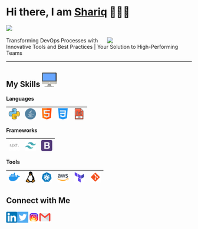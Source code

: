 
<h1>Hi there, I am <a href="https://portfolio.shariqdevops.online" target="_blank">Shariq</a> 🙋🏽‍♂️</h1> 

![](https://visitor-badge.glitch.me/badge?page_id=shariqazeem) 

<img align='right' src="https://media.giphy.com/media/M9gbBd9nbDrOTu1Mqx/giphy.gif" width="230">

Transforming DevOps Processes with Innovative Tools and Best Practices | Your Solution to High-Performing Teams

---

 ## My Skills <img alt="Computer" width="40px" src="/Assets/desktop.png"/>

**Languages**

| <img alt="Python" width="30px" src="/Assets/python.png"/> | <img alt="Java" width="30px" src="/Assets/java.png"/> | <img alt="HTML" width="30px" src="/Assets/html.png"/> | <img alt="CSS" width="30px" src="/Assets/css-3.png"/> | <img alt="JavaScript" width="30px" src="/Assets/javascript.png"/> |
|---|---|---|---|---|


**Frameworks**

| <img alt="nextjs" width="30px" src="/Assets/next.png"/> | <img alt="tailwindcss" width="30px" src="/Assets/tailwindcss-icon.svg"/> | <img alt="Bootstrap" width="30px" src="/Assets/bootstrap-logo.png"/> |
|---|---|---|

**Tools**

| <img alt="Docker" width="30px" src="/Assets/docker.png"/> | <img alt="Linux" width="30px" src="/Assets/linux.png"/> | <img alt="Kubernetes" width="30px" src="/Assets/kubernetes.png"/> | <img alt="AWS" width="30px" src="/Assets/aws.png"/> | <img alt="Terraform" width="30px" src="/Assets/terraform.png"/> | <img alt="Git" width="30px" src="/Assets/git.png"/> |
|---|---|---|---|---|---|


 **Connect with Me**
---
[<img align="left" alt="LinkedIn - Rohan Das" width="30px" src="/Assets/linkedin.png" />](https://www.linkedin.com/in/shariq-shaukat786/) [<img align="left" alt="Twitter - Rohan Das" width="30px" src="/Assets/twitter.png" />](https://twitter.com/ShariqTweets786) [<img align="left" alt="Instagram - Rohan Das" width="30px" src="/Assets/instagram.png" />](https://www.instagram.com/shariqshkt) [<img align="left" alt="Email -Shariq Shaukat" width="30px" src="/Assets/gmail.png" />](mailto:shariqshaukat786@gmail.com)

